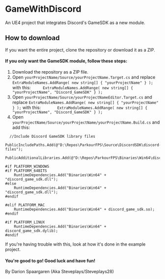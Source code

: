# GameWithDiscord
 An UE4 project that integrates Discord's GameSDK as a new module.
 
## How to download
 If you want the entire project, clone the repository or download it as a ZIP.
 
#### If you only want the GameSDK module, follow these steps:
 1. Download the repository as a ZIP file.
 2. Open `yourProjectName/Source/yourProjectName.Target.cs` and replace `ExtraModuleNames.AddRange( new string[] { "yourProjectName" } );` with this: `		ExtraModuleNames.AddRange( new string[] { "yourProjectName", "Discord_GameSDK" } );`
 3. Open `yourProjectName/Source/yourProjectNameEditor.Target.cs` and replace `ExtraModuleNames.AddRange( new string[] { "yourProjectName" } );` with this: `		ExtraModuleNames.AddRange( new string[] { "yourProjectName", "Discord_GameSDK" } );`
 4. Open `yourProjectName/Source/yourProjectName/yourProjectName.Build.cs` and add this:

```
  //Include Discord GameSDK library files
		PublicIncludePaths.Add(@"D:\Repos\ParkourFPS\Source\DiscordSDK\discord-files");
		PublicAdditionalLibraries.Add(@"D:\Repos\ParkourFPS\Binaries\Win64\discord_game_sdk.dll.lib");

#if PLATFORM_WINDOWS
#if PLATFORM_64BITS
    RuntimeDependencies.Add("Binaries\Win64" + "discord_game_sdk.dll");
#else
    RuntimeDependencies.Add("Binaries\Win64" + "discord_game_sdk.dll");
#endif

#elif PLATFORM_MAC
    RuntimeDependencies.Add("Binaries\Win64" + discord_game_sdk.so);
#endif

#if PLATFORM_LINUX
    RuntimeDependencies.Add("Binaries\Win64" + discord_game_sdk.dylib);
#endif
```
If you're having trouble with this, look at how it's done in the example project.

#### You're good to go! Good luck and have fun!

By Darion Spaargaren (Aka Steveplays/Steveplays28)

